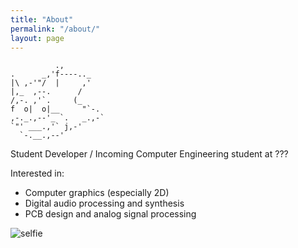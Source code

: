 ```yaml
---
title: "About"
permalink: "/about/"
layout: page
---
```


```
          .,
.      _,'f----.._
|\ ,-'"/  |     ,'
|,_  ,--.      /
/,-. ,'`.     (_
f  o|  o|__     "`-.
,-._.,--'_ `.   _.,-`
`"' ___.,'` j,-'
  `-.__.,--'
```

Student Developer / Incoming Computer Engineering student at ???

Interested in:
* Computer graphics (especially 2D)
* Digital audio processing and synthesis
* PCB design and analog signal processing

![selfie](https://user-images.githubusercontent.com/53409587/166131552-dacf2a49-02d9-4a7a-8f52-29a31b01ad85.JPG)
